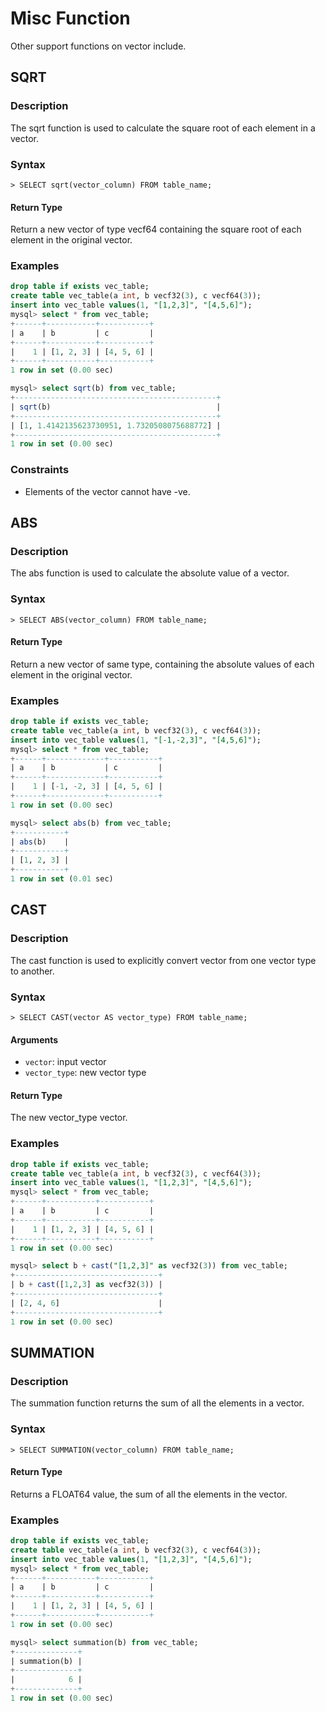 # Misc Function

Other support functions on vector include.

## SQRT

### **Description**

The sqrt function is used to calculate the square root of each element in a vector.

### **Syntax**

```
> SELECT sqrt(vector_column) FROM table_name;
```

#### Return Type

Return a new vector of type vecf64 containing the square root of each element in the original vector.

### **Examples**

```sql
drop table if exists vec_table;
create table vec_table(a int, b vecf32(3), c vecf64(3));
insert into vec_table values(1, "[1,2,3]", "[4,5,6]");
mysql> select * from vec_table;
+------+-----------+-----------+
| a    | b         | c         |
+------+-----------+-----------+
|    1 | [1, 2, 3] | [4, 5, 6] |
+------+-----------+-----------+
1 row in set (0.00 sec)

mysql> select sqrt(b) from vec_table;
+---------------------------------------------+
| sqrt(b)                                     |
+---------------------------------------------+
| [1, 1.4142135623730951, 1.7320508075688772] |
+---------------------------------------------+
1 row in set (0.00 sec)
```

### **Constraints**

- Elements of the vector cannot have -ve.

## ABS

### **Description**

The abs function is used to calculate the absolute value of a vector.

### **Syntax**

```
> SELECT ABS(vector_column) FROM table_name;
```

#### Return Type

Return a new vector of same type, containing the absolute values of each element in the original vector.

### **Examples**

```sql
drop table if exists vec_table;
create table vec_table(a int, b vecf32(3), c vecf64(3));
insert into vec_table values(1, "[-1,-2,3]", "[4,5,6]");
mysql> select * from vec_table;
+------+-------------+-----------+
| a    | b           | c         |
+------+-------------+-----------+
|    1 | [-1, -2, 3] | [4, 5, 6] |
+------+-------------+-----------+
1 row in set (0.00 sec)

mysql> select abs(b) from vec_table;
+-----------+
| abs(b)    |
+-----------+
| [1, 2, 3] |
+-----------+
1 row in set (0.01 sec)
```

## CAST

### **Description**

The cast function is used to explicitly convert vector from one vector type to another.

### **Syntax**

```
> SELECT CAST(vector AS vector_type) FROM table_name;
```

#### Arguments

- `vector`: input vector
- `vector_type`: new vector type

#### Return Type

The new vector_type vector.

### **Examples**

```sql
drop table if exists vec_table;
create table vec_table(a int, b vecf32(3), c vecf64(3));
insert into vec_table values(1, "[1,2,3]", "[4,5,6]");
mysql> select * from vec_table;
+------+-----------+-----------+
| a    | b         | c         |
+------+-----------+-----------+
|    1 | [1, 2, 3] | [4, 5, 6] |
+------+-----------+-----------+
1 row in set (0.00 sec)

mysql> select b + cast("[1,2,3]" as vecf32(3)) from vec_table;
+--------------------------------+
| b + cast([1,2,3] as vecf32(3)) |
+--------------------------------+
| [2, 4, 6]                      |
+--------------------------------+
1 row in set (0.00 sec)
```

## SUMMATION

### **Description**

The summation function returns the sum of all the elements in a vector.

### **Syntax**

```
> SELECT SUMMATION(vector_column) FROM table_name;
```

#### Return Type

Returns a FLOAT64 value, the sum of all the elements in the vector.

### **Examples**

```sql
drop table if exists vec_table;
create table vec_table(a int, b vecf32(3), c vecf64(3));
insert into vec_table values(1, "[1,2,3]", "[4,5,6]");
mysql> select * from vec_table;
+------+-----------+-----------+
| a    | b         | c         |
+------+-----------+-----------+
|    1 | [1, 2, 3] | [4, 5, 6] |
+------+-----------+-----------+
1 row in set (0.00 sec)

mysql> select summation(b) from vec_table;
+--------------+
| summation(b) |
+--------------+
|            6 |
+--------------+
1 row in set (0.00 sec)
```

